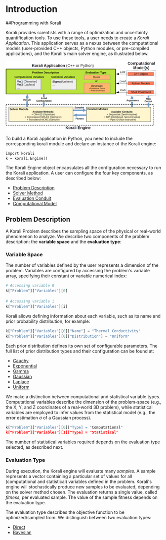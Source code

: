 # Introduction

##Programming with Korali

Korali provides scientists with a range of optimization and uncertainty quantification tools. To use these tools, a user needs to create a *Korali Application*. This application serves as a nexus between the computational models (user-provided C++ objects, Python modules, or pre-compiled applications), and the Korali's main solver engine, as illustrated below.

![](modules.png)

To build a Korali application in Python, you need to include the corresponding korali module and declare an instance of the Korali engine:

	import korali
	k = korali.Engine()
	
The Korali Engine object encapsulates all the configuration necessary to run the Korali application. A user can configure the four key components, as described below:

+ [Problem Description](#problem-description)
+ [Solver Method](#solver-method)
+ [Evaluation Conduit](#evaluation-conduit)
+ [Computational Model](#model-interface)

## Problem Description

A Korali Problem describes the sampling space of the physical or real-world phenomenon to analyze. We describe two components of the problem description: the **variable space** and the **evaluation type**:

### Variable Space

The number of variables defined by the user represents a dimension of the problem. Variables are configured by accessing the problem's variable array, specifying their constant or variable numerical index:

```python
# Accessing variable 0
k["Problem"]["Variables"][0] 
	
# Accessing variable i
k["Problem"]["Variables"][i]
```

Korali allows defining information about each variable, such as its name and prior probability distribution, for example:

```python
k["Problem"]["Variables"][0]["Name"] = "Thermal Conductivity"
k["Problem"]["Variables"][0]["Distribution"] = "Uniform"
```

Each prior distribution defines its own set of configurable parameters. The full list of prior distribution types and their configuration can be found at:

- [Cauchy](/usage/distributions/cauchy)
- [Exponential](/usage/distributions/exponential)
- [Gamma](/usage/distributions/gamma)
- [Gaussian](/usage/distributions/gaussian)
- [Laplace](/usage/distributions/laplace)
- [Uniform](/usage/distributions/uniform)
	

We make a distinction between computational and statistical variable types. Computational variables describe the dimension of the problem-space (e.g., the X, Y, and Z coordinates of a real-world 3D problem), while statistical variables are employed to infer values from the statistical model (e.g., the error estimation $\sigma$ of a Gaussian process).

```python
k["Problem"]["Variables"][0]["Type] = "Computational"
k["Problem"]["Variables"][1]["Type] = "Statistical"
```

The number of statistical variables required depends on the evaluation type selected, as described next.
	
### Evaluation Type

During execution, the Korali engine will evaluate many *samples*. A sample represents a vector containing a particular set of values for all (computational and statistical) variables defined in the problem. Korali's engine will stochastically produce new samples to be evaluated, depending on the solver method chosen. The evaluation returns a single value, called *fitness*, per evaluated sample. The value of the sample fitness depends on the evaluation type.

The evaluation type describes the objective function to be optimized/sampled from. We distinguish between two evaluation types: 

- [Direct](/usage/evaluation/direct)
- [Bayesian](/usage/evaluation/bayesian)

